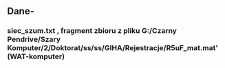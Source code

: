 ## Dane-
### siec_szum.txt , fragment zbioru z pliku G:/Czarny Pendrive/Szary Komputer/2/Doktorat/ss/ss/GIHA/Rejestracje/R5uF_mat.mat' (WAT-komputer)
